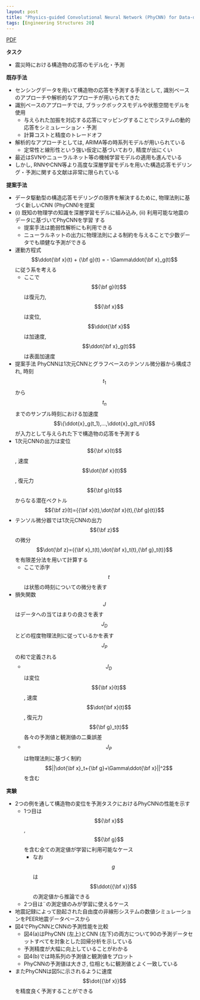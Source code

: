 ```yaml
---
layout: post
title: "Physics-guided Convolutional Neural Network (PhyCNN) for Data-driven Seismic Response Modeling"
tags: [Engineering Structures 20]
---
```


<!--more-->

[PDF](https://arxiv.org/pdf/1909.08118.pdf)

**タスク**
- 震災時における構造物の応答のモデル化・予測


**既存手法**
- センシングデータを用いて構造物の応答を予測する手法として, 識別ベースのアプローチや解析的なアプローチが用いられてきた
- 識別ベースのアプローチでは, ブラックボックスモデルや状態空間モデルを使用
  - 与えられた加振を対応する応答にマッピングすることでシステムの動的応答をシミュレーション・予測
  - 計算コストと精度のトレードオフ
- 解析的なアプローチとしては, ARIMA等の時系列モデルが用いられている
  - 定常性と線形性という強い仮定に基づいており, 精度が出にくい
- 最近はSVNやニューラルネット等の機械学習モデルの適用も進んでいる
- しかし, RNNやCNN等より高度な深層学習モデルを用いた構造応答モデリング・予測に関する文献は非常に限られている
 
**提案手法**
- データ駆動型の構造応答モデリングの限界を解決するために, 物理法則に基づく新しいCNN (PhyCNN)を提案
- (i) 既知の物理学の知識を深層学習モデルに組み込み, (ii) 利用可能な地震のデータに基づいてPhyCNNを学習 する
  - 提案手法は脆弱性解析にも利用できる
  - ニューラルネットの出力に物理法則による制約を与えることで少数データでも頑健な予測ができる
- 運動方程式 $$\ddot{\bf x}(t) + {\bf g}(t) = - \Gamma\ddot{\bf x}_g(t)$$に従う系を考える
  - ここで $${\bf g}(t)$$は復元力, $${\bf x}$$は変位, $$\ddot{\bf x}$$は加速度, $$\ddot{\bf x}_g(t)$$は表面加速度
- 提案手法 PhyCNNは1次元CNNとグラフベースのテンソル微分器から構成され, 時刻 $$t_1$$から $$t_n$$までのサンプル時刻における加速度 $$\{\ddot{x}_g(t_1),...,\ddot{x}_g(t_n)\}$$が入力として与えられた下で構造物の応答を予測する
 - 1次元CNNの出力は変位 $${\bf x}(t)$$, 速度 $$\dot{\bf x}(t)$$, 復元力 $${\bf g}(t)$$からなる潜在ベクトル $${\bf z}(t)={{\bf x}(t),\dot{\bf x}(t),{\bf g}(t)}$$
 - テンソル微分器では1次元CNNの出力 $${\bf z}$$の微分 $$\dot{\bf z}={{\bf x}_t(t),\dot{\bf x}_t(t),{\bf g}_t(t)}$$を有限差分法を用いて計算する
   - ここで添字 $$t$$は状態の時刻についての微分を表す
- 損失関数 $$J$$はデータへの当てはまりの良さを表す $$J_D$$とどの程度物理法則に従っているかを表す $$J_P$$の和で定義される 
  - $$J_D$$は変位 $${\bf x}(t)$$, 速度 $$\dot{\bf x}(t)$$, 復元力 $${\bf g}_t(t)$$各々の予測値と観測値の二乗誤差
  - $$J_P$$は物理法則に基づく制約 $$||\dot{\bf x}_t+{\bf g}+\Gamma\ddot{\bf x}||^2$$を含む

**実験**
- 2つの例を通して構造物の変位を予測タスクにおけるPhyCNNの性能を示す
  - 1つ目は$${\bf x}$$, $${\bf g}$$を含む全ての測定値が学習に利用可能なケース
    - なお $$g$$は $$\ddot{{\bf x}}$$の測定値から推論できる
  - 2つ目は¨の測定値のみが学習に使えるケース
- 地震記録によって励起された自由度の非線形システムの数値シミュレーションをPEER地震データベースから
- 図4でPhyCNNとCNNの予測性能を比較
  - 図4(a)はPhyCNN (左上)とCNN (左下)の両方について90の予測データセットすべてを対象とした回帰分析を示している
  - 予測精度が大幅に向上していることがわかる
  - 図4(b)では時系列の予測値と観測値をプロット
  - PhyCNNの予測値は大きさ, 位相ともに観測値とよく一致している
- またPhyCNNは図5に示されるように速度 $$\dot{{\bf x}}$$を精度良く予測することができる


